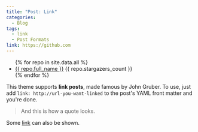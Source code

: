 ```yaml
---
title: "Post: Link"
categories:
  - Blog
tags:
  - link
  - Post Formats
link: https://github.com
---
```


<ul>
{% for repo in site.data.all %}
  <li>
    <a href="https://github.com/{{ repo.full_name }}">{{ repo.full_name }}</a> {{ repo.stargazers_count }}
  </li>
{% endfor %}
</ul>

This theme supports **link posts**, made famous by John Gruber. To use, just add `link: http://url-you-want-linked` to the post's YAML front matter and you're done.

> And this is how a quote looks.

Some [link](#) can also be shown.
